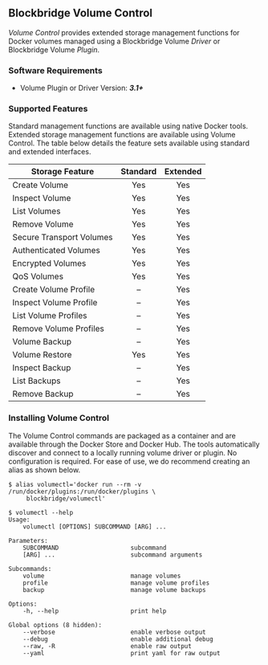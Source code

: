 ## Blockbridge Volume Control
*Volume Control* provides extended storage management functions for Docker volumes managed using a Blockbridge Volume *Driver* or Blockbridge Volume *Plugin*.

### Software Requirements
- Volume Plugin or Driver Version: ***3.1+***

### Supported Features
Standard management functions are available using native Docker tools. Extended storage management functions are available using Volume Control. The table below details the feature sets available using standard and extended interfaces.

| Storage Feature          | Standard         | Extended |
| ------------------------ | :------------: | :-----------------: |
| Create Volume            | Yes            | Yes |
| Inspect Volume           | Yes            | Yes |
| List Volumes             | Yes            | Yes |
| Remove Volume            | Yes            | Yes |
| Secure Transport Volumes | Yes            | Yes |
| Authenticated Volumes    | Yes            | Yes |
| Encrypted Volumes        | Yes            | Yes |
| QoS Volumes              | Yes            | Yes |
| Create Volume Profile    | –              | Yes |
| Inspect Volume Profile   | –              | Yes |
| List Volume Profiles     | –              | Yes |
| Remove Volume Profiles   | –              | Yes |
| Volume Backup            | –              | Yes |
| Volume Restore           | Yes            | Yes |
| Inspect Backup           | –              | Yes |
| List Backups             | –              | Yes |
| Remove Backup            | –              | Yes |

### Installing Volume Control

The Volume Control commands are packaged as a container and are available through the Docker Store and Docker Hub. The tools automatically discover and connect to a locally running volume driver or plugin. No configuration is required. For ease of use, we do recommend creating an alias as shown below.

````
$ alias volumectl='docker run --rm -v /run/docker/plugins:/run/docker/plugins \
     blockbridge/volumectl'

$ volumectl --help
Usage:
    volumectl [OPTIONS] SUBCOMMAND [ARG] ...

Parameters:
    SUBCOMMAND                    subcommand
    [ARG] ...                     subcommand arguments

Subcommands:
    volume                        manage volumes
    profile                       manage volume profiles
    backup                        manage volume backups

Options:
    -h, --help                    print help

Global options (8 hidden):
    --verbose                     enable verbose output
    --debug                       enable additional debug
    --raw, -R                     enable raw output
    --yaml                        print yaml for raw output
````
